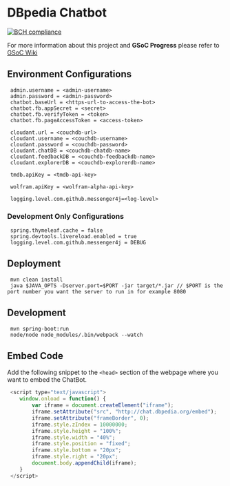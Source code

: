 # DBpedia Chatbot

[![BCH compliance](https://bettercodehub.com/edge/badge/dbpedia/chatbot?branch=master)](https://bettercodehub.com/)

For more information about this project and **GSoC Progress** please refer to [GSoC Wiki](https://github.com/dbpedia/chatbot/wiki/GSoC-2017:-Chatbot-for-DBpedia)

## Environment Configurations
     admin.username = <admin-username>
     admin.password = <admin-password>
     chatbot.baseUrl = <https-url-to-access-the-bot>
     chatbot.fb.appSecret = <secret>
     chatbot.fb.verifyToken = <token>
     chatbot.fb.pageAccessToken = <access-token>

     cloudant.url = <couchdb-url>
     cloudant.username = <couchdb-username>
     cloudant.password = <couchdb-password>
     cloudant.chatDB = <couchdb-chatdb-name>
     cloudant.feedbackDB = <couchdb-feedbackdb-name>
     cloudant.explorerDB = <couchdb-explorerdb-name>

     tmdb.apiKey = <tmdb-api-key>

     wolfram.apiKey = <wolfram-alpha-api-key>

     logging.level.com.github.messenger4j=<log-level>

### Development Only Configurations
     spring.thymeleaf.cache = false
     spring.devtools.livereload.enabled = true
     logging.level.com.github.messenger4j = DEBUG

## Deployment
     mvn clean install
     java $JAVA_OPTS -Dserver.port=$PORT -jar target/*.jar // $PORT is the port number you want the server to run in for example 8080

## Development
     mvn spring-boot:run
     node/node node_modules/.bin/webpack --watch

## Embed Code
Add the following snippet to the `<head>` section of the webpage where you want to embed the ChatBot.
``` javascript
 <script type="text/javascript">
    window.onload = function() {
        var iframe = document.createElement("iframe");
        iframe.setAttribute("src", "http://chat.dbpedia.org/embed");
        iframe.setAttribute("frameBorder", 0);
        iframe.style.zIndex = 10000000;
        iframe.style.height = "100%";
        iframe.style.width = "40%";
        iframe.style.position = "fixed";
        iframe.style.bottom = "20px";
        iframe.style.right = "20px";
        document.body.appendChild(iframe);
    }
 </script>
```
